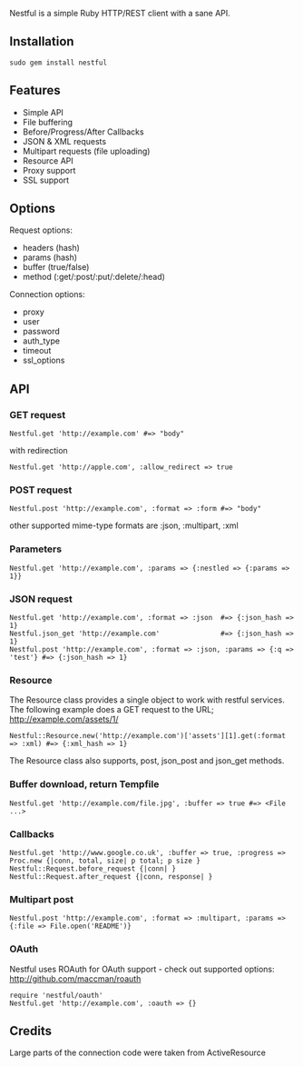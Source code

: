 Nestful is a simple Ruby HTTP/REST client with a sane API. 

## Installation

    sudo gem install nestful

## Features

  * Simple API
  * File buffering
  * Before/Progress/After Callbacks
  * JSON & XML requests
  * Multipart requests (file uploading)
  * Resource API
  * Proxy support
  * SSL support

## Options

Request options:

  * headers (hash)
  * params  (hash)
  * buffer  (true/false)
  * method  (:get/:post/:put/:delete/:head)

Connection options:

  * proxy
  * user
  * password
  * auth_type
  * timeout
  * ssl_options

## API
  
### GET request

    Nestful.get 'http://example.com' #=> "body"

with redirection

    Nestful.get 'http://apple.com', :allow_redirect => true

### POST request

    Nestful.post 'http://example.com', :format => :form #=> "body"

other supported mime-type formats are :json, :multipart, :xml

### Parameters

    Nestful.get 'http://example.com', :params => {:nestled => {:params => 1}}

### JSON request

    Nestful.get 'http://example.com', :format => :json  #=> {:json_hash => 1}
    Nestful.json_get 'http://example.com'               #=> {:json_hash => 1}
    Nestful.post 'http://example.com', :format => :json, :params => {:q => 'test'} #=> {:json_hash => 1}
  
### Resource

The Resource class provides a single object to work with restful services. The following example does a GET request to the URL; http://example.com/assets/1/

    Nestful::Resource.new('http://example.com')['assets'][1].get(:format => :xml) #=> {:xml_hash => 1}

The Resource class also supports, post, json_post and json_get methods.

### Buffer download, return Tempfile

    Nestful.get 'http://example.com/file.jpg', :buffer => true #=> <File ...>

### Callbacks

    Nestful.get 'http://www.google.co.uk', :buffer => true, :progress => Proc.new {|conn, total, size| p total; p size }
    Nestful::Request.before_request {|conn| }
    Nestful::Request.after_request {|conn, response| }

### Multipart post

    Nestful.post 'http://example.com', :format => :multipart, :params => {:file => File.open('README')}
    
### OAuth

Nestful uses ROAuth for OAuth support - check out supported options: http://github.com/maccman/roauth
    
    require 'nestful/oauth'
    Nestful.get 'http://example.com', :oauth => {}

## Credits
  Large parts of the connection code were taken from ActiveResource
